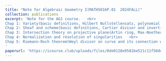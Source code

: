 ```yaml
---
title: "Note for Algebraic Geometry I(MATH5016P.01  2024FALL)"
collection: publications
excerpt: 'Note for the AG1 course.   <br>
Chap 1: Variety(basic definitions, Hilbert Nullstellensatz, polynomial map and coordinate ring, normal function, function field, rational/birational/dominant map, dimension and smoothness)   <br>
Chap 2: Sheaf and scheme(basic definitions, Cartier divisor and invertible sheaf, getting used to the language and notation)  <br>
Chap 3: Intersection theory on projective plane(Artin ring, Max-Noether theorem, intersection number and its calculation, Bezout theorem)  <br>
Chap 4: Normalization and resolution of singularities   <br>
Chap 5: Riemann-Roch theorem(Weyl divisor on curve and its connection with Cartier divisor, linear system, differential and canoncial divisor, proof of R-R theorem)
'
paperurl: 'https://icourse.club/uploads/files/0de0128e9581be521c11f50dec5d54b706ede61e.pdf'
---
```


